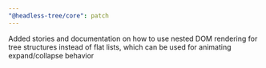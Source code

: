 ```yaml
---
"@headless-tree/core": patch
---
```


Added stories and documentation on how to use nested DOM rendering for tree structures instead of flat lists,
which can be used for animating expand/collapse behavior
